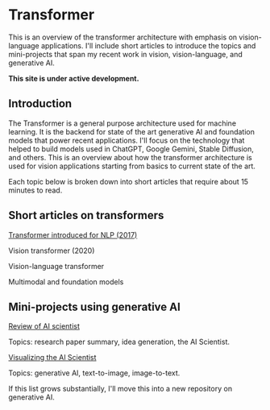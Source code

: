 # Transformer
This is an overview of the transformer architecture with emphasis on vision-language applications. I'll include short articles to introduce the topics and mini-projects that span my recent work in vision, vision-language, and generative AI. 

**This site is under active development.**

## Introduction
The Transformer is a general purpose architecture used for machine learning. It is the backend for state of the art generative AI and foundation models that power recent applications. I'll focus on the technology that helped to build models used in ChatGPT, Google Gemini, Stable Diffusion, and others. This is an overview about how the transformer architecture is used for vision applications starting from basics to current state of the art. 

Each topic below is broken down into short articles that require about 15 minutes to read.

## Short articles on transformers

[Transformer introduced for NLP (2017)](https://medium.com/@erikntaylor/transformer-introduced-for-nlp-80c02858064d)

Vision transformer (2020)

Vision-language transformer

Multimodal and foundation models

## Mini-projects using generative AI

[Review of AI scientist](https://medium.com/@erikntaylor/review-of-ai-scientist-and-related-2024-papers-by-a-human-scientist-with-help-from-gpt-4o-b53c101943ac)

Topics: research paper summary, idea generation, the AI Scientist.

[Visualizing the AI Scientist](https://medium.com/@erikntaylor/visualizing-the-ai-scientist-2aa820ffe1f6)

Topics: generative AI, text-to-image, image-to-text.

If this list grows substantially, I'll move this into a new repository on generative AI.

